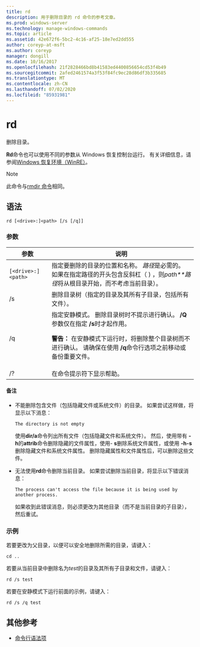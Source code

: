 ```yaml
---
title: rd
description: 用于删除目录的 rd 命令的参考文章。
ms.prod: windows-server
ms.technology: manage-windows-commands
ms.topic: article
ms.assetid: 42e672f6-5bc2-4c16-af25-18e7ed2dd555
author: coreyp-at-msft
ms.author: coreyp
manager: dongill
ms.date: 10/16/2017
ms.openlocfilehash: 21f2828466bd8b41583ed4400856654cd53f4b49
ms.sourcegitcommit: 2afed2461574a3f53f84fc9ec28d86df3b335685
ms.translationtype: MT
ms.contentlocale: zh-CN
ms.lasthandoff: 07/02/2020
ms.locfileid: "85931981"
---
```

# <a name="rd"></a>rd

删除目录。

**Rd**命令也可以使用不同的参数从 Windows 恢复控制台运行。 有关详细信息，请参阅[Windows 恢复环境（WinRE）](https://docs.microsoft.com/windows-hardware/manufacture/desktop/windows-recovery-environment--windows-re--technical-reference)。

> [!NOTE]
> 此命令与[rmdir 命令](rmdir.md)相同。

## <a name="syntax"></a>语法

```
rd [<drive>:]<path> [/s [/q]]
```

### <a name="parameters"></a>参数

| 参数 | 说明 |
|--|--|
| `[<drive>:]<path>` | 指定要删除的目录的位置和名称。 *路径*是必需的。 如果在指定路径的开头包含反斜杠（ \) ，则*path**路径*将从根目录开始，而不考虑当前目录）。 |
| /s | 删除目录树（指定的目录及其所有子目录，包括所有文件）。 |
| /q | 指定安静模式。 删除目录树时不提示进行确认。 **/Q**参数仅在指定 **/s**时才起作用。<p>**警告：** 在安静模式下运行时，将删除整个目录树而不进行确认。 请确保在使用 **/q**命令行选项之前移动或备份重要文件。 |
| /? | 在命令提示符下显示帮助。 |

#### <a name="remarks"></a>备注

- 不能删除包含文件（包括隐藏文件或系统文件）的目录。 如果尝试这样做，将显示以下消息：

    `The directory is not empty`

    使用**dir/a**命令列出所有文件（包括隐藏文件和系统文件）。 然后，使用带有 **-h**的**attrib**命令删除隐藏的文件属性，使用- **s**删除系统文件属性，或使用 **-h-s**删除隐藏文件和系统文件属性。 删除隐藏属性和文件属性后，可以删除这些文件。

- 无法使用**rd**命令删除当前目录。 如果尝试删除当前目录，将显示以下错误消息：

    `The process can't access the file because it is being used by another process.`

    如果收到此错误消息，则必须更改为其他目录（而不是当前目录的子目录），然后重试。

### <a name="examples"></a>示例

若要更改为父目录，以便可以安全地删除所需的目录，请键入：

```
cd ..
```

若要从当前目录中删除名为*test*的目录及其所有子目录和文件，请键入：

```
rd /s test
```

若要在安静模式下运行前面的示例，请键入：

```
rd /s /q test
```

## <a name="additional-references"></a>其他参考

- [命令行语法项](command-line-syntax-key.md)
